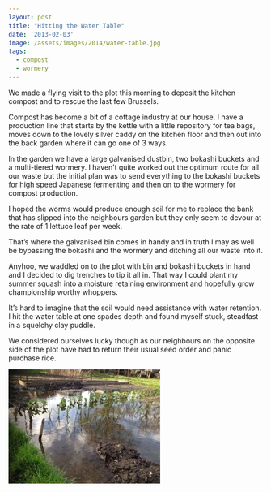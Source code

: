 ```yaml
---
layout: post
title: "Hitting the Water Table"
date: '2013-02-03'
image: /assets/images/2014/water-table.jpg
tags: 
  - compost
  - wormery
---
```


We made a flying visit to the plot this morning to deposit the kitchen compost and to rescue the last few Brussels.

Compost has become a bit of a cottage industry at our house. I have a production line that starts by the kettle with a little repository for tea bags, moves down to the lovely silver caddy on the kitchen floor and then out into the back garden where it can go one of 3 ways.

In the garden we have a large galvanised dustbin, two bokashi buckets and a multi-tiered wormery. I haven’t quite worked out the optimum route for all our waste but the initial plan was to send everything to the bokashi buckets for high speed Japanese fermenting and then on to the wormery for compost production.

I hoped the worms would produce enough soil for me to replace the bank that has slipped into the neighbours garden but they only seem to devour at the rate of 1 lettuce leaf per week.

That’s where the galvanised bin comes in handy and in truth I may as well be bypassing the bokashi and the wormery and ditching all our waste into it.

Anyhoo, we waddled on to the plot with bin and bokashi buckets in hand and I decided to dig trenches to tip it all in. That way I could plant my summer squash into a moisture retaining environment and hopefully grow championship worthy whoppers.

It’s hard to imagine that the soil would need assistance with water retention. I hit the water table at one spades depth and found myself stuck, steadfast in a squelchy clay puddle.

We considered ourselves lucky though as our neighbours on the opposite side of the plot have had to return their usual seed order and panic purchase rice.

![rice paddy](/assets/images/2014/water-table.jpg)
